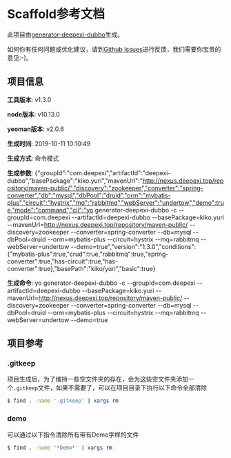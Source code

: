 # Scaffold参考文档

此项目由[generator-deepexi-dubbo](https://github.com/deepexi/generator-deepexi-dubbo)生成。

如何你有任何问题或优化建议，请到[Github Issues](https://github.com/deepexi/generator-deepexi-dubbo/issues)进行反馈，我们需要你宝贵的意见:-)。

## 项目信息

**工具版本**: v1.3.0

**node版本**: v10.13.0

**yeoman版本**: v2.0.6

**生成时间**: 2019-10-11 10:10:49

**生成方式**: 命令模式

**生成参数**: {"groupId":"com.deepexi","artifactId":"deepexi-dubbo","basePackage":"kiko.yuri","mavenUrl":"http://nexus.deepexi.top/repository/maven-public/","discovery":"zookeeper","converter":"spring-converter","db":"mysql","dbPool":"druid","orm":"mybatis-plus","circuit":"hystrix","mq":"rabbitmq","webServer":"undertow","demo":true,"mode":"command","cli":"yo generator-deepexi-dubbo -c --groupId=com.deepexi --artifactId=deepexi-dubbo --basePackage=kiko.yuri --mavenUrl=http://nexus.deepexi.top/repository/maven-public/ --discovery=zookeeper --converter=spring-converter --db=mysql --dbPool=druid --orm=mybatis-plus --circuit=hystrix --mq=rabbitmq --webServer=undertow --demo=true","version":"1.3.0","conditions":{"mybatis-plus":true,"crud":true,"rabbitmq":true,"spring-converter":true,"has-circuit":true,"has-converter":true},"basePath":"kiko/yuri","basic":true}

**生成命令**: yo generator-deepexi-dubbo -c --groupId=com.deepexi --artifactId=deepexi-dubbo --basePackage=kiko.yuri --mavenUrl=http://nexus.deepexi.top/repository/maven-public/ --discovery=zookeeper --converter=spring-converter --db=mysql --dbPool=druid --orm=mybatis-plus --circuit=hystrix --mq=rabbitmq --webServer=undertow --demo=true

## 项目参考

### .gitkeep

项目生成后，为了维持一些空文件夹的存在，会为这些空文件夹添加一个`.gitkeep`文件，如果不需要了，可以在项目目录下执行以下命令全部清除

```bash
$ find . -name '.gitkeep' | xargs rm
```

### demo

可以通过以下指令清除所有带有Demo字样的文件

```bash
$ find . -name '*Demo*' | xargs rm
```
